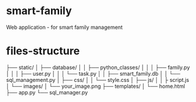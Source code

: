 # smart-family
Web application - for smart family management





# files-structure

├── static/
│   ├── database/
│   │   ├── python_classes/
│   │   │   ├── family.py
│   │   │   ├── user.py
│   │   │   └── task.py
│   │   ├── smart_family.db
│   │   └── sql_management.py
│   ├── css/
│   │   └── style.css
│   ├── js/
│   │   ├ script.js
│   └── images/
│       └── your_image.png
├── templates/
│    └── home.html
├── app.py
└── sql_manager.py



